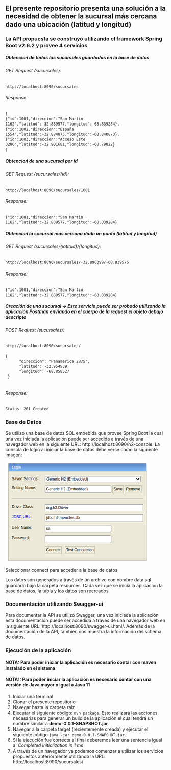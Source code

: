 ## El presente repositorio presenta una solución a la necesidad de obtener la sucursal más cercana dado una ubicación (latitud y longitud)

### La API propuesta se construyó utilizando el framework Spring Boot v2.6.2 y provee 4 servicios 

  ##### Obtencioń de todas las sucursales guardadas en la base de datos
  
  ###### GET Request /sucursales/: 
  ```
  http://localhost:8090/sucursales
  ```
  ###### Response:
  ```
  [
  {"id":1001,"direccion":"San Martin 1162","latitud":-32.889577,"longitud":-68.839284},
  {"id":1002,"direccion":"España 1554","latitud":-32.884875,"longitud":-68.840873},
  {"id":1003,"direccion":"Acceso Este 3280","latitud":-32.901681,"longitud":-68.79822}
  ]
  ```
  ##### Obtencioń de una sucursal por id
  ###### GET Request /sucursales/{id}:
  ```
  http://localhost:8090/sucursales/1001
  ```
  ###### Response:
  ```
  {"id":1001,"direccion":"San Martin 1162","latitud":-32.889577,"longitud":-68.839284}
  ```
  
  ##### Obtencioń la sucursal más cercana dado un punto (latitud y longitud)
  ###### GET Request /sucursales/{latitud}/{longitud}:
  ```
  http://localhost:8090/sucursales/-32.890399/-68.839576
  ```
  ###### Response:
  ```
  {"id":1001,"direccion":"San Martin 1162","latitud":-32.889577,"longitud":-68.839284}
  ```
  
  ##### Creación de una sucursal -> Este servicio puede ser probado utilizando la aplicación Postman enviando en el cuerpo de la request el objeto debajo descripto
  ###### POST Request /sucursales/:
  ```
  http://localhost:8090/sucursales/
  
  {
        "direccion": "Panamerica 2875",
        "latitud": -32.954939,
        "longitud": -68.858527
   }
    
  ```
  ###### Response:
  ```
  Status: 201 Created
  ```

### Base de Datos
Se utilizo una base de datos SQL embebida que provee Spring Boot la cual una vez iniciada la aplicación puede ser accedida a través de una navegador web 
en la siguiente URL: http://localhost:8090/h2-console.
La consola de login al iniciar la base de datos debe verse como la siguiente imagen:

![configuracion bd](https://github.com/rojobe/sucursal-cercana/blob/master/src/main/resources/h2_console_working_values.png)

Seleccionar connect para acceder a la base de datos.

Los datos son generados a través de un archivo con nombre data.sql guardado bajo la carpeta resources. Cada vez que se inicia la aplicación la base de datos, 
la tabla y los datos son recreados.


### Documentación utilizando Swagger-ui
Para documentar la API se utilizó Swagger, una vez iniciada la aplicación esta documentación puede ser accedida a través de una navegador web en la siguiente 
URL: http://localhost:8090/swagger-ui.html/. Además de la documentación de la API, también nos muestra la información del schema de datos.

### Ejecución de la aplicación
#### NOTA: Para poder iniciar la aplicación es necesario contar con maven instalado en el sistema
#### NOTA1: Para poder iniciar la aplicación es necesario contar con una versión de Java mayor o igual a Java 11

1. Iniciar una terminal
1. Clonar el presente repositorio
1. Navegar hasta la carpeta raiz
1. Ejecutar el siguiente código:  ``` mvn package ```. Esto realizará las acciones necesarias para generar un build de la aplicación el cual tendrá un nombre similar a **demo-0.0.1-SNAPSHOT.jar**
1. Navegar a la carpeta target (recientemente creada) y ejecutar el siguiente código ``` java -jar demo-0.0.1-SNAPSHOT.jar ```.
1. Si la ejecución fue correcta al final deberemos leer una sentencia igual a: _Completed initialization in 1 ms_
1. A través de un navegador ya podemos comenzar a utilizar los servicios propuestos anteriormente utilizando la URL: http://localhost:8090/sucursales/

